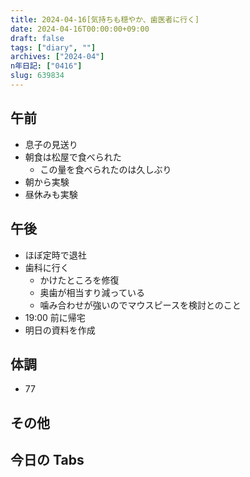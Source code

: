 ```yaml
---
title: 2024-04-16[気持ちも穏やか、歯医者に行く]
date: 2024-04-16T00:00:00+09:00
draft: false
tags: ["diary", ""]
archives: ["2024-04"]
n年日記: ["0416"]
slug: 639834
---
```


## 午前

- 息子の見送り
- 朝食は松屋で食べられた
  - この量を食べられたのは久しぶり
- 朝から実験
- 昼休みも実験

## 午後

- ほぼ定時で退社
- 歯科に行く
  - かけたところを修復
  - 奥歯が相当すり減っている
  - 噛み合わせが強いのでマウスピースを検討とのこと
- 19:00 前に帰宅
- 明日の資料を作成

## 体調

- 77

## その他

## 今日の Tabs
